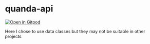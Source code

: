 # quanda-api

[![Open in Gitpod](https://img.shields.io/badge/Gitpod-Ready--to--Code-blue?logo=gitpod)](https://gitpod.io/#https://github.com/maiconandsilva/quanda-api)

Here I chose to use data classes but they may not be suitable in other projects
